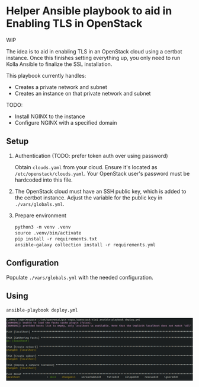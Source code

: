 # Helper Ansible playbook to aid in Enabling TLS in OpenStack

WIP

The idea is to aid in enabling TLS in an OpenStack cloud using a certbot
instance. Once this finishes setting everything up, you only need to run Kolla
Ansible to finalize the SSL installation.

This playbook currently handles:

- Creates a private network and subnet
- Creates an instance on that private network and subnet

TODO:

- Install NGINX to the instance
- Configure NGINX with a specified domain

## Setup

1. Authentication (TODO: prefer token auth over using password)

   Obtain `clouds.yaml` from your cloud. Ensure it's located as
   `/etc/openstack/clouds.yaml`. Your OpenStack user's password must be
   hardcoded into this file.

2. The OpenStack cloud must have an SSH public key, which is added to the
   certbot instance. Adjust the variable for the public key in
   `./vars/globals.yml`.

3. Prepare environment 

   ```
   python3 -m venv .venv
   source .venv/bin/activate
   pip install -r requirements.txt
   ansible-galaxy collection install -r requirements.yml
   ```

## Configuration

Populate `./vars/globals.yml` with the needed configuration.

## Using

```
ansible-playbook deploy.yml
```

![Usage](images/usage.jpg)
